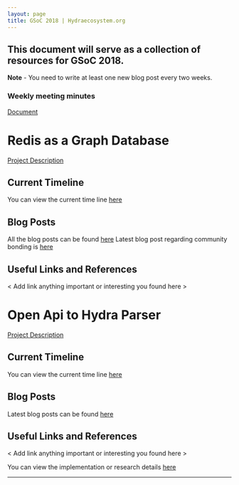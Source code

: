 ```yaml
---
layout: page
title: GSoC 2018 | Hydraecosystem.org
---
```


## This document will serve as a collection of resources for GSoC 2018.

**Note** - You need to write at least one new blog post every two weeks. 

### Weekly meeting minutes 
[Document](https://docs.google.com/document/d/1gz6Vw4MWI0qwOLD5QjRvam-kfttHXhTqfpfo_ToTF3k/edit?usp=drivesdk)

# Redis as a Graph Database
[Project Description](https://summerofcode.withgoogle.com/dashboard/project/4635861707128832/overview/)

## Current Timeline
You can view the current time line [here](https://docs.google.com/document/d/1oydq0Ob_Uk4HVpud-PCNMJ0EAnzbOO5-119trFjfrGg/edit?usp=sharing) 

## Blog Posts
 All the blog posts can be found [here](https://medium.com/@sandeepsajan0) 
 Latest blog post regarding community bonding is [here](https://medium.com/@sandeepsajan0/gsoc-community-bonding-period-63c2d9568594)

## Useful Links and References
< Add link anything important or interesting you found here >

# Open Api to Hydra Parser


[Project Description](https://summerofcode.withgoogle.com/organizations/5502406444449792/#6501296933175296)

## Current Timeline

You can view the current time line [here](https://docs.google.com/document/d/181YFRsBBnjtzuKNWfoHYLSB3O7f6llUmIzVDA4sq_Eg/edit?usp=sharing)

## Blog Posts
Latest blog posts can be found [here](https://medium.com/openapi-hydra-parser-gsoc2018)


## Useful Links and References
< Add link anything important or interesting you found here >

You can view the implementation or research details [here](https://docs.google.com/document/d/1J9PlcXUfu76lruJCb_1vKcQauL-J6H2wxZxqzdZO9dQ/edit?usp=sharing)

---


